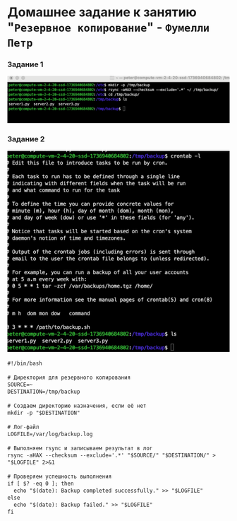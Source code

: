 # Домашнее задание к занятию "`Резервное копирование`" - `Фумелли Петр`

### Задание 1

![alt text](https://github.com/PeterFumelli/recovery/blob/main/img/rsync.png)

### Задание 2

![alt text](https://github.com/PeterFumelli/recovery/blob/main/img/crontab.png)


```
#!/bin/bash

# Директория для резервного копирования
SOURCE=~
DESTINATION=/tmp/backup

# Создаем директорию назначения, если её нет
mkdir -p "$DESTINATION"

# Лог-файл
LOGFILE=/var/log/backup.log

# Выполняем rsync и записываем результат в лог
rsync -aHAX --checksum --exclude='.*' "$SOURCE/" "$DESTINATION/" > "$LOGFILE" 2>&1

# Проверяем успешность выполнения
if [ $? -eq 0 ]; then
  echo "$(date): Backup completed successfully." >> "$LOGFILE"
else
  echo "$(date): Backup failed." >> "$LOGFILE"
fi
```
